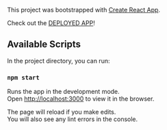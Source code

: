 This project was bootstrapped with [Create React App](https://github.com/facebook/create-react-app).

Check out the [DEPLOYED APP](https://schoess-portfolio.herokuapp.com/)!

## Available Scripts

In the project directory, you can run:

### `npm start`

Runs the app in the development mode.<br />
Open [http://localhost:3000](http://localhost:3000) to view it in the browser.

The page will reload if you make edits.<br />
You will also see any lint errors in the console.

